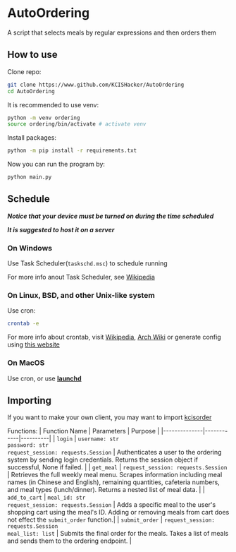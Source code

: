 # AutoOrdering
A script that selects meals by regular expressions and then orders them

## How to use

Clone repo:
```bash
git clone https://www.github.com/KCISHacker/AutoOrdering
cd AutoOrdering
```

It is recommended to use venv:

```bash
python -m venv ordering
source ordering/bin/activate # activate venv
```

Install packages:

```bash
python -m pip install -r requirements.txt
```

Now you can run the program by:
```bash
python main.py
```

## Schedule

***Notice that your device must be turned on during the time scheduled*** 

***It is suggested to host it on a server***

### On Windows
Use Task Scheduler(`taskschd.msc`) to schedule running

For more info anout Task Scheduler, see [Wikipedia](https://en.m.wikipedia.org/wiki/Windows_Task_Scheduler)

### On Linux, BSD, and other Unix-like system
Use cron:

```bash
crontab -e
```

For more info about crontab, visit [Wikipedia](https://en.wikipedia.org/wiki/Cron), [Arch Wiki](https://wiki.archlinux.org/title/Cron) or generate config using [this website](https://crontab.guru/)

### On MacOS
Use cron, or use [**launchd**](https://en.m.wikipedia.org/wiki/Launchd)

## Importing

If you want to make your own client, you may want to import [kcisorder](./kcisorder)

Functions:
| Function Name | Parameters | Purpose |
|--------------|------------|----------|
| `login` | `username: str`<br>`password: str`<br>`request_session: requests.Session` | Authenticates a user to the ordering system by sending login credentials. Returns the session object if successful, None if failed. |
| `get_meal` | `request_session: requests.Session` | Retrieves the full weekly meal menu. Scrapes information including meal names (in Chinese and English), remaining quantities, cafeteria numbers, and meal types (lunch/dinner). Returns a nested list of meal data. |
| `add_to_cart` | `meal_id: str`<br>`request_session: requests.Session` | Adds a specific meal to the user's shopping cart using the meal's ID. Adding or removing meals from cart does not effect the `submit_order` function.|
| `submit_order` | `request_session: requests.Session`<br>`meal_list: list` | Submits the final order for the meals. Takes a list of meals and sends them to the ordering endpoint. |
